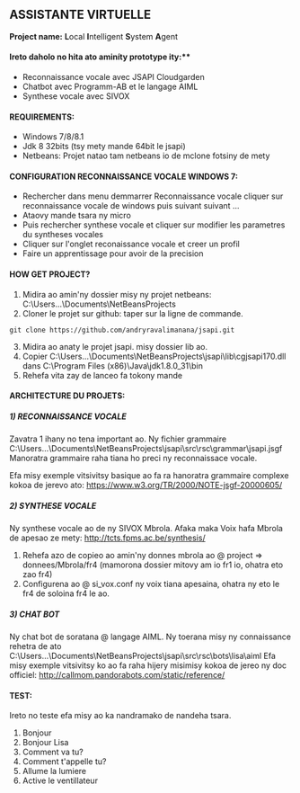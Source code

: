 ## ASSISTANTE VIRTUELLE
**Project name:** **L**ocal **I**ntelligent **S**ystem **A**gent

#### Ireto daholo no hita ato aminíty prototype ity:**

 - Reconnaissance vocale avec JSAPI Cloudgarden
- Chatbot avec Programm-AB et le langage AIML
- Synthese vocale avec SIVOX

#### REQUIREMENTS:

- Windows 7/8/8.1
- Jdk 8 32bits (tsy mety mande 64bit le jsapi)
- Netbeans: Projet natao tam netbeans io de mclone fotsiny de mety

#### CONFIGURATION RECONNAISSANCE VOCALE WINDOWS 7:

- Rechercher dans menu demmarrer Reconnaissance vocale cliquer sur reconnaissance vocale de windows puis suivant suivant ...
- Ataovy mande tsara ny micro
- Puis rechercher synthese vocale et cliquer sur modifier les parametres du syntheses vocales
- Cliquer sur l'onglet reconaissance vocale et creer un profil
- Faire un apprentissage pour avoir de la precision

#### HOW GET PROJECT?

1) Midira ao amin'ny dossier misy ny projet netbeans: C:\Users\...\Documents\NetBeansProjects
2) Cloner le projet sur github: taper sur la ligne de commande.

```shell
git clone https://github.com/andryravalimanana/jsapi.git
```


3) Midira ao anaty le projet jsapi. misy dossier lib ao.
4) Copier C:\Users\...\Documents\NetBeansProjects\jsapi\lib\cgjsapi170.dll dans C:\Program Files (x86)\Java\jdk1.8.0_31\bin
5) Rehefa vita zay de lanceo fa tokony mande

#### ARCHITECTURE DU PROJETS:

##### 1) RECONNAISSANCE VOCALE

Zavatra 1 ihany no tena important ao. 
Ny fichier grammaire C:\Users\...\Documents\NetBeansProjects\jsapi\src\rsc\grammar\jsapi.jsgf
Manoratra grammaire raha tiana ho preci ny reconnaissace vocale. 

Efa misy exemple vitsivitsy basique ao fa ra hanoratra grammaire complexe kokoa de jerevo ato: https://www.w3.org/TR/2000/NOTE-jsgf-20000605/



##### 2) SYNTHESE VOCALE

Ny synthese vocale ao de ny SIVOX Mbrola.
Afaka maka Voix hafa Mbrola de apesao ze mety: http://tcts.fpms.ac.be/synthesis/

1. Rehefa azo de copieo ao amin'ny donnes mbrola ao @ project => donnees/Mbrola/fr4 (mamorona dossier mitovy am io fr1 io, ohatra eto zao fr4)
2. Configurena ao @ si_vox.conf ny voix tiana apesaina, ohatra ny eto le fr4 de soloina fr4 le ao.



##### 3) CHAT BOT

Ny chat bot de soratana @ langage AIML. Ny toerana misy ny connaissance rehetra de ato C:\Users\...\Documents\NetBeansProjects\jsapi\src\rsc\bots\lisa\aiml
Efa misy exemple vitsivitsy ko ao fa raha hijery misimisy kokoa de jereo ny doc officiel: http://callmom.pandorabots.com/static/reference/



#### TEST:

Ireto no teste efa misy ao ka nandramako de nandeha tsara.

1. Bonjour
2. Bonjour Lisa
3. Comment va tu?
4. Comment t'appelle tu?
5. Allume la lumiere
6. Active le ventillateur
